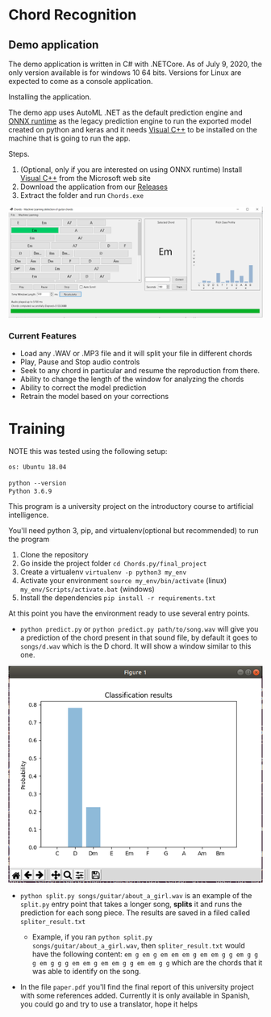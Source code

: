 # Chord Recognition

## Demo application

The demo application is written in C# with .NETCore. As of July 9, 2020, the only version available is for windows 10 64 bits. Versions for Linux are expected to come as a console application.

Installing the application.

The demo app uses AutoML .NET as the default prediction engine and [ONNX runtime](https://github.com/microsoft/onnxruntime) as the legacy prediction engine to run the exported model created on python and keras and it needs [Visual C++](https://aka.ms/vs/16/release/vc_redist.x64.exe) to be installed on the machine that is going to run the app.

Steps.

1. (Optional, only if you are interested on using ONNX runtime) Install [Visual C++](https://aka.ms/vs/16/release/vc_redist.x64.exe) from the Microsoft web site
2. Download the application from our [Releases](https://github.com/amrondonp/Chords.py/releases/)
3. Extract the folder and run `Chords.exe`

![title](final_project/images/demoapp.png)

### Current Features

- Load any .WAV or .MP3 file and it will split your file in different chords
- Play, Pause and Stop audio controls
- Seek to any chord in particular and resume the reproduction from there.
- Ability to change the length of the window for analyzing the chords
- Ability to correct the model prediction
- Retrain the model based on your corrections

# Training

NOTE this was tested using the following setup:

```
os: Ubuntu 18.04

python --version
Python 3.6.9
```

This program is a university project on the introductory course to artificial intelligence.

You'll need python 3, pip, and virtualenv(optional but recommended) to run the program

1. Clone the repository
2. Go inside the project folder `cd Chords.py/final_project`
3. Create a virtualenv `virtualenv -p python3 my_env`
4. Activate your environment `source my_env/bin/activate` (linux) `my_env/Scripts/activate.bat` (windows)
5. Install the dependencies `pip install -r requirements.txt`

At this point you have the environment ready to use several entry points.

- `python predict.py` or `python predict.py path/to/song.wav` will give you a prediction of the chord present in that sound file, by default it goes to `songs/d.wav` which is the D chord. It will show a window similar to this one.

![title](final_project/images/predict.png)

- `python split.py songs/guitar/about_a_girl.wav` is an example of the `split.py` entry point that takes a longer song, **splits** it and runs the prediction for each song piece. The results are saved in a filed called `spliter_result.txt`

  - Example, if you ran `python split.py songs/guitar/about_a_girl.wav`, then `spliter_result.txt` would have the following content: `em g em g em em em g em em g g em g g g em g g g em em g em em g g em em g g` which are the chords that it was able to identify on the song.

- In the file `paper.pdf` you'll find the final report of this university project with some references added. Currently it is only available in Spanish, you could go and try to use a translator, hope it helps
